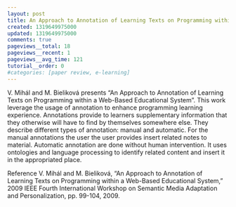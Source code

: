 ```yaml
---
layout: post
title: An Approach to Annotation of Learning Texts on Programming within a Web-Based Educational System - Paper Review
created: 1319649975000
updated: 1319649975000
comments: true
pageviews__total: 18
pageviews__recent: 1
pageviews__avg_time: 121
tutorial__order: 0
#categories: [paper review, e-learning]
---
```

V. Mihál and M. Bieliková presents “An Approach to Annotation of Learning Texts on Programming within a Web-Based Educational System”. This work leverage the usage of annotation to enhance programming learning experience. Annotations provide to learners supplementary information that they otherwise will have to find by themselves somewhere else.  They describe different types of annotation: manual and automatic. For the manual annotations the user the user provides insert related notes to material. Automatic annotation are done without human intervention. It uses ontologies and language processing to identify related content and insert it in the appropriated place.
<!--More-->

Reference
V. Mihál and M. Bieliková, “An Approach to Annotation of Learning Texts on Programming within a Web-Based Educational System,” 2009 IEEE Fourth International Workshop on Semantic Media Adaptation and Personalization, pp. 99-104, 2009.

